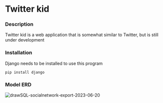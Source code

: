 # Twitter kid

### Description
Twitter kid is a web application that is somewhat similar to Twitter, but is still under development

### Installation

Django needs to be installed to use this program
```
pip install django
```
### Model ERD

![drawSQL-socialnetwork-export-2023-06-20](https://github.com/ResoneAt/HomeWork/assets/133578118/061d44e8-29af-450e-bb06-11b1982a3965)
